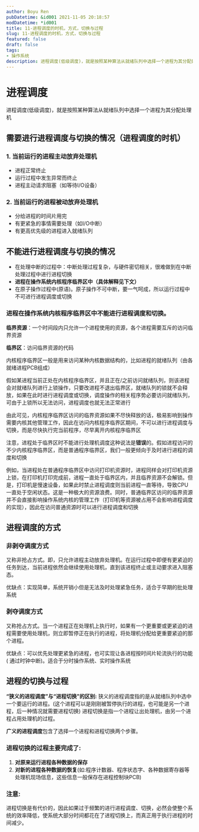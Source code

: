 ```yaml
---
author: Boyu Ren
pubDatetime: &id001 2021-11-05 20:18:57
modDatetime: *id001
title: 11-进程调度的时机，方式，切换与过程
slug: 11-进程调度的时机，方式，切换与过程
featured: false
draft: false
tags:
- 操作系统
description: 进程调度(低级调度)，就是按照某种算法从就绪队列中选择一个进程为其分配处理机
---
```


# 进程调度

进程调度(低级调度)，就是按照某种算法从就绪队列中选择一个进程为其分配处理机

## 需要进行进程调度与切换的情况（进程调度的时机）

### 1. 当前运行的进程主动放弃处理机
- 进程正常终止
- 运行过程中发生异常而终止
- 进程主动请求阻塞（如等待I/O设备）

### 2. 当前运行的进程被动放弃处理机
- 分给进程的时间片用完
- 有更紧急的事情需要处理（如I/O中断）
- 有更高优先级的进程进入就绪队列


## 不能进行进程调度与切换的情况

- 在处理中断的过程中：中断处理过程复杂，与硬件密切相关，很难做到在中断处理过程中进行进程切换
- **进程在操作系统内核程序临界区中（具体解释见下文）**
- 在原子操作过程中(原语)。原子操作不可中断，要一气呵成，所以运行过程中不可进行进程调度或切换


### 进程在操作系统内核程序临界区中不能进行进程调度和切换。

**临界资源**：一个时间段内只允许一个进程使用的资源，各个进程需要互斥的访问临界资源

**临界区**：访问临界资源的代码


内核程序临界区一般是用来访问某种内核数据结构的，比如进程的就绪队列（由各就绪进程PCB组成）

假如某进程当前正处在内核程序临界区，并且正在/之前访问就绪队列，则该进程会对就绪队列进行上锁操作，只要改进程不退出临界区，就绪队列的锁就不会释放，如果在此时进行进程调度或切换，调度操作的相关程序势必要访问就绪队列，可由于上锁所以无法访问，进程调度也就无法正常进行

由此可见，内核程序临界区访问的临界资源如果不尽快释放的话，极易影响到操作需要内核其他管理工作，因此在访问内核程序临界区期间，不可以进行进程调度与切换，而是尽快执行完当前程序，尽早离开内核程序临界区

注意，进程处于临界区时不能进行处理机调度这种说法是**错误**的。假如进程访问的不少内核程序临界区，而是普通程序临界区，我们一般更倾向于及时进行进程的调度和切换

例如，当进程处在普通程序临界区中访问打印机资源时，进程同样会对打印机资源上锁，在打印机打印完成前，进程一直处于临界区内，并且临界资源不会解锁。但是，打印机是慢速设备，如果此时禁止进程调度则当前进程一直等待，导致CPU一直处于空闲状态。这是一种极大的资源浪费。同时，普通临界区访问的临界资源并不会直接影响操作系统内核的管理工作（打印机等资源被占用不会影响进程调度的实现），因此在访问普通资源时可以进行进程调度和切换


## 进程调度的方式

### 非剥夺调度方式

又称非抢占方式。即，只允许进程主动放弃处理机。在运行过程中即便有更紧迫的任务到达，当前进程依然会继续使用处理机，直到该进程终止或主动要求进入阻塞态。

优缺点：实现简单，系统开销小但是无法及时处理紧急任务，适合于早期的批处理系统


### 剥夺调度方式

又称抢占方式。当一个进程正在处理机上执行时，如果有一个更重要或更紧迫的进程需要使用处理机，则立即暂停正在执行的进程，将处理机分配给更重要紧迫的那个进程。


优缺点：可以优先处理更紧急的进程，也可实现让各进程按时间片轮流执行的功能( 通过时钟中断)。适合于分时操作系统、实时操作系统


## 进程的切换与过程

**“狭义的进程调度”与“进程切换”的区别:**
狭义的进程调度指的是从就绪队列中选中一个要运行的进程。(这个进程可以是刚刚被暂停执行的进程，也可能是另一个进程，后一种情况就需要进程切换)
进程切换是指一个进程让出处理机，由另一个进程占用处理机的过程。

**广义的进程调度**包含了选择一个进程和进程切换两个步骤。

### 进程切换的过程主要完成了:
1. **对原来运行进程各种数据的保存**
2. **对新的进程各种数据的恢复**(如:程序计数器、程序状态字、各种数据寄存器等处理机现场信息，这些信息一般保存在进程控制块PCB)

### 注意:
进程切换是有代价的，因此如果过于频繁的进行进程调度、切换，必然会使整个系统的效率降低，使系统大部分时间都花在了进程切换上，而真正用于执行进程的时间减少。

